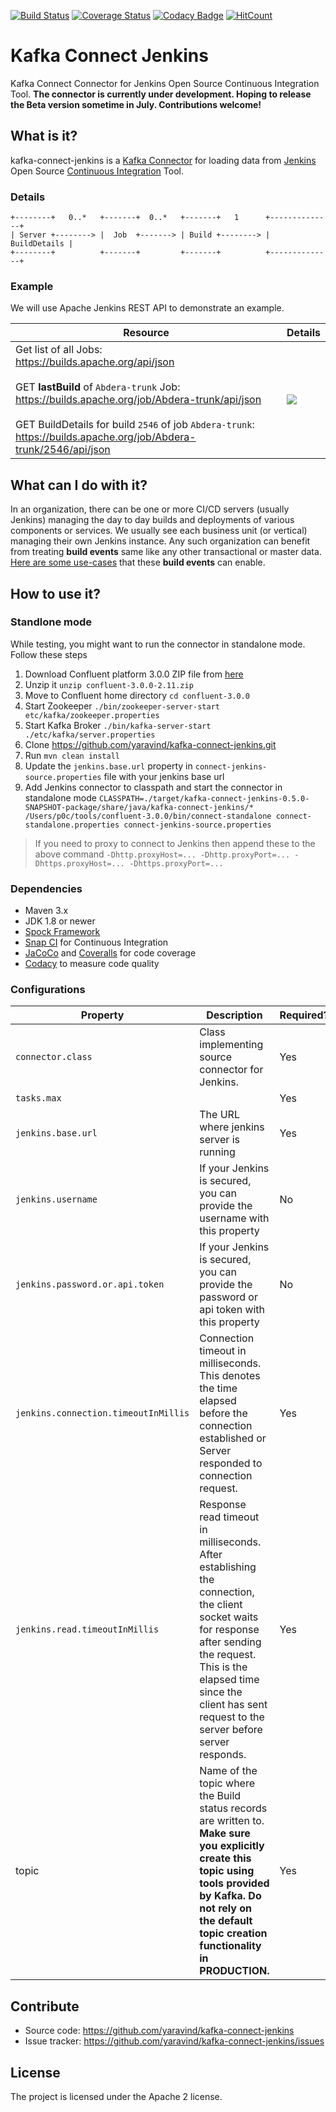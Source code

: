 [![Build Status](https://snap-ci.com/yaravind/kafka-connect-jenkins/branch/master/build_image)](https://snap-ci.com/yaravind/kafka-connect-jenkins/branch/master) [![Coverage Status](https://coveralls.io/repos/github/yaravind/kafka-connect-jenkins/badge.svg?branch=master)](https://coveralls.io/github/yaravind/kafka-connect-jenkins?branch=master) [![Codacy Badge](https://api.codacy.com/project/badge/grade/c6faadd0154740aeb202710fcdea3dfc)](https://www.codacy.com/app/yaravind/kafka-connect-jenkins/dashboard) [![HitCount](https://hitt.herokuapp.com/yaravind/kafka-connect-jenkins.svg)](https://github.com/yaravind/kafka-connect-jenkins)

# Kafka Connect Jenkins

Kafka Connect Connector for Jenkins Open Source Continuous Integration Tool. **The connector is currently under development. Hoping to release the Beta version sometime in July. Contributions welcome!**

## What is it?

kafka-connect-jenkins is a [Kafka Connector](http://kafka.apache.org/0100/documentation.html#connect) for loading data from [Jenkins](https://jenkins.io/) Open Source [Continuous Integration](https://en.wikipedia.org/wiki/Continuous_integration) Tool.

### Details

    +--------+   0..*   +-------+  0..*   +-------+   1      +--------------+
    | Server +--------> |  Job  +-------> | Build +--------> | BuildDetails |
    +--------+          +-------+         +-------+          +--------------+

### Example

We will use Apache Jenkins REST API to demonstrate an example.

| Resource  | Details |
|-----------|---------|
| Get list of all Jobs:<br/> https://builds.apache.org/api/json <br/><br/> GET **lastBuild** of `Abdera-trunk` Job:<br/> https://builds.apache.org/job/Abdera-trunk/api/json <br/><br/> GET BuildDetails for build `2546` of job `Abdera-trunk`:<br/> https://builds.apache.org/job/Abdera-trunk/2546/api/json | ![](https://github.com/yaravind/kafka-connect-jenkins/blob/master/src/site/resources/images/jenkins-resource-relationships.png) |


## What can I do with it?

In an organization, there can be one or more CI/CD servers (usually Jenkins) managing the day to day builds
and deployments of various components or services. We usually see each business unit (or vertical) managing
their own Jenkins instance. Any such organization can benefit from treating **build events** same like any other
transactional or master data. [Here are some use-cases](https://github.com/yaravind/kafka-connect-jenkins/wiki/Use-cases) that these **build events** can enable.

## How to use it?

### Standlone mode

While testing, you might want to run the connector in standalone mode. Follow these steps

1. Download Confluent platform 3.0.0 ZIP file from [here](http://www.confluent.io/download)
2. Unzip it `unzip confluent-3.0.0-2.11.zip`
3. Move to Confluent home directory `cd confluent-3.0.0`
4. Start Zookeeper `./bin/zookeeper-server-start etc/kafka/zookeeper.properties`
5. Start Kafka Broker `./bin/kafka-server-start ./etc/kafka/server.properties`
6. Clone https://github.com/yaravind/kafka-connect-jenkins.git
7. Run `mvn clean install`
8. Update the `jenkins.base.url` property in `connect-jenkins-source.properties` file with your jenkins base url
9. Add Jenkins connector to classpath and start the connector in standalone mode `CLASSPATH=./target/kafka-connect-jenkins-0.5.0-SNAPSHOT-package/share/java/kafka-connect-jenkins/* /Users/p0c/tools/confluent-3.0.0/bin/connect-standalone connect-standalone.properties connect-jenkins-source.properties`
   
> If you need to proxy to connect to Jenkins then append these to the above command `-Dhttp.proxyHost=... -Dhttp.proxyPort=... -Dhttps.proxyHost=... -Dhttps.proxyPort=...`

### Dependencies

- Maven 3.x
- JDK 1.8 or newer
- [Spock Framework](https://spockframework.github.io/spock/docs/1.0/index.html)
- [Snap CI](https://snap-ci.com/yaravind/kafka-connect-jenkins/branch/master) for Continuous Integration
- [JaCoCo](https://github.com/jacoco/jacoco) and [Coveralls](https://coveralls.io/github/yaravind/kafka-connect-jenkins) for code coverage
- [Codacy](https://www.codacy.com/app/yaravind/kafka-connect-jenkins/dashboard) to measure code quality

### Configurations

| Property | Description | Required? | Default value | 
|----------|-------------|------------|---------------|
|`connector.class`|Class implementing source connector for Jenkins.|Yes|org.aravind.oss.kafka.connect.<br/>jenkins.JenkinsSourceConnector|
|`tasks.max`| |Yes|1|
|`jenkins.base.url`|The URL where jenkins server is running|Yes|None|
|`jenkins.username`|If your Jenkins is secured, you can provide the username with this property|No|None|
|`jenkins.password.or.api.token`|If your Jenkins is secured, you can provide the password or api token with this property|No|None|
|`jenkins.connection.timeoutInMillis`|Connection timeout in milliseconds. This denotes the time elapsed before the connection established or Server responded to connection request.|Yes|500|
|`jenkins.read.timeoutInMillis`|Response read timeout in milliseconds. After establishing the connection, the client socket waits for response after sending the request. This is the elapsed time since the client has sent request to the server before server responds.|Yes|3000|
|topic|Name of the topic where the Build status records are written to. **Make sure you explicitly create this topic using tools provided by Kafka. Do not rely on the default topic creation functionality in PRODUCTION.**|Yes|jenkins.connector.topic|

## Contribute

- Source code: https://github.com/yaravind/kafka-connect-jenkins
- Issue tracker: https://github.com/yaravind/kafka-connect-jenkins/issues

## License

The project is licensed under the Apache 2 license.